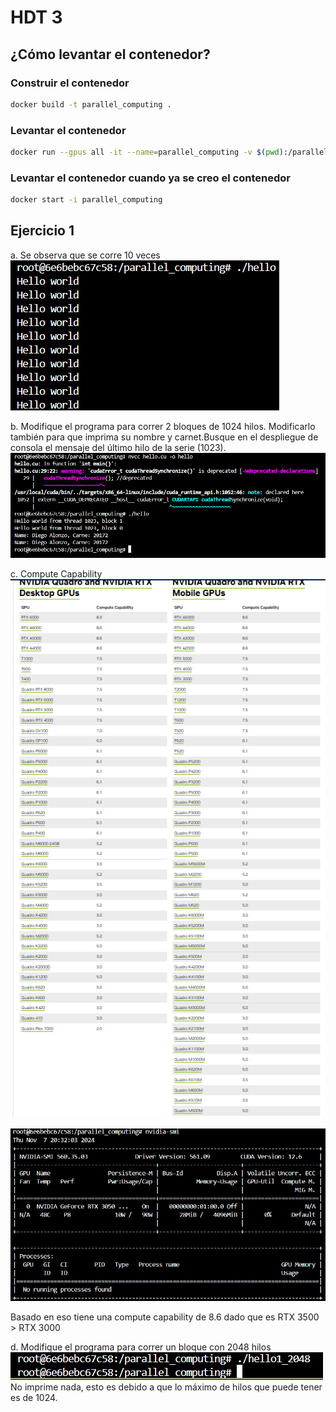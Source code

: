 # HDT 3

## ¿Cómo levantar el contenedor?
### Construir el contenedor
```bash
docker build -t parallel_computing .
```
### Levantar el contenedor
```bash
docker run --gpus all -it --name=parallel_computing -v $(pwd):/parallel_computing parallel_computing
```
### Levantar el contenedor cuando ya se creo el contenedor
```bash
docker start -i parallel_computing
```

## Ejercicio 1

a. Se observa que se corre 10 veces
![alt text](image.png)
    
b. Modifique el programa para correr 2 bloques de 1024 hilos.  Modificarlo también para que imprima su  nombre  y  carnet.Busque  en  el  despliegue  de  consola  el  mensaje  del  último  hilo  de  la  serie  (1023).
![alt text](image-1.png)

c. Compute Capability
![alt text](image-2.png)

![alt text](image-3.png)

Basado en eso tiene una compute capability de 8.6 dado que es RTX 3500 > RTX 3000

d. Modifique el programa para correr un bloque con 2048 hilos
![alt text](image-4.png)
No imprime nada, esto es debido a que lo máximo de hilos que puede tener es de 1024.